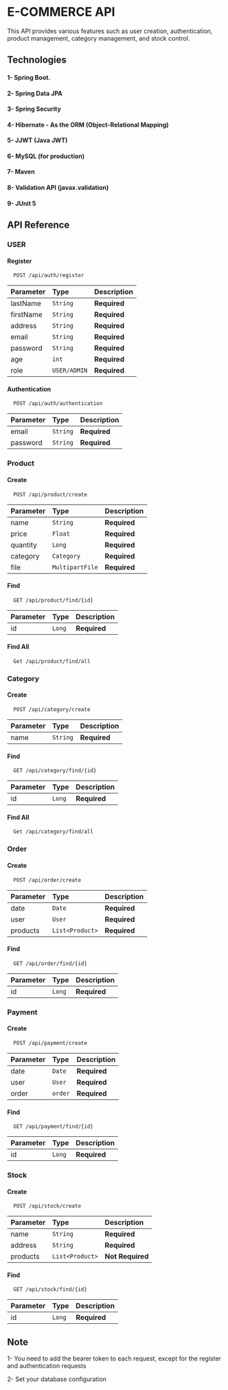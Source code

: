 
# E-COMMERCE API

This API provides various features such as user creation, authentication, product management, category management, and stock control.




## Technologies
#### 1- Spring Boot.
#### 2- Spring Data JPA
#### 3- Spring Security
#### 4- Hibernate - As the ORM (Object-Relational Mapping)
#### 5- JJWT (Java JWT)
#### 6- MySQL (for production)
#### 7- Maven
#### 8- Validation API (javax.validation)
#### 9- JUnit 5
## API Reference

### USER
#### Register

```http
  POST /api/auth/register
```

| Parameter | Type     | Description |
| :-------- | :------- | :-----------|
| lastName  | `String` | **Required**|
| firstName | `String` | **Required**|
| address   | `String` | **Required**|
| email     | `String` | **Required**|
| password  | `String` | **Required**|
| age       | `int`    | **Required**|
| role      | `USER/ADMIN`| **Required**|

#### Authentication

```http
  POST /api/auth/authentication
```

| Parameter | Type     | Description |
| :-------- | :------- | :-----------|
| email     | `String` | **Required**|
| password  | `String` | **Required**|

### Product
#### Create

```http
  POST /api/product/create
```

| Parameter | Type     | Description |
| :-------- | :------- | :-----------|
| name      | `String` | **Required**|
| price     | `Float`  | **Required**|
| quantity  | `Long`   | **Required**|
| category  | `Category`| **Required**|
| file      | `MultipartFile`| **Required**|

#### Find

```http
  GET /api/product/find/{id}
```

| Parameter | Type     | Description |
| :-------- | :------- | :-----------|
| id        | `Long`   | **Required**|

#### Find All

```http
  Get /api/product/find/all
```

### Category
#### Create

```http
  POST /api/category/create
```

| Parameter | Type     | Description |
| :-------- | :------- | :-----------|
| name      | `String` | **Required**|

#### Find

```http
  GET /api/category/find/{id}
```

| Parameter | Type     | Description |
| :-------- | :------- | :-----------|
| id        | `Long`   | **Required**|

#### Find All

```http
  Get /api/category/find/all
```

### Order
#### Create

```http
  POST /api/order/create
```

| Parameter | Type     | Description |
| :-------- | :------- | :-----------|
| date      | `Date`   | **Required**|
| user      | `User`   | **Required**|
| products  | `List<Product>`| **Required**|

#### Find

```http
  GET /api/order/find/{id}
```

| Parameter | Type     | Description |
| :-------- | :------- | :-----------|
| id        | `Long`   | **Required**|

### Payment
#### Create

```http
  POST /api/payment/create
```

| Parameter | Type     | Description |
| :-------- | :------- | :-----------|
| date      | `Date`   | **Required**|
| user      | `User`   | **Required**|
| order     | `order`  | **Required**|

#### Find

```http
  GET /api/payment/find/{id}
```

| Parameter | Type     | Description |
| :-------- | :------- | :-----------|
| id        | `Long`   | **Required**|

### Stock
#### Create

```http
  POST /api/stock/create
```

| Parameter | Type     | Description |
| :-------- | :------- | :-----------|
| name      | `String`   | **Required**|
| address   | `String`   | **Required**|
| products  | `List<Product>`| **Not Required**|

#### Find

```http
  GET /api/stock/find/{id}
```

| Parameter | Type     | Description |
| :-------- | :------- | :-----------|
| id        | `Long`   | **Required**|

## Note
1- You need to add the bearer token to each request, except for the register and authentication requests

2- Set your database configuration